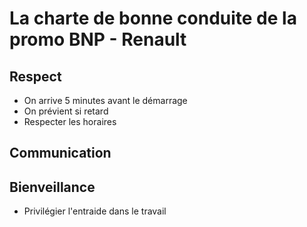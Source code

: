 # La charte de bonne conduite de la promo BNP - Renault

## Respect

- On arrive 5 minutes avant le démarrage
- On prévient si retard
- Respecter les horaires

## Communication



## Bienveillance
- Privilégier l'entraide dans le travail

